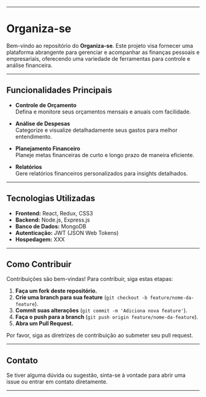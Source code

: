 
---

# Organiza-se

Bem-vindo ao repositório do **Organiza-se**. Este projeto visa fornecer uma plataforma abrangente para gerenciar e acompanhar as finanças pessoais e empresariais, oferecendo uma variedade de ferramentas para controle e análise financeira.

---

## Funcionalidades Principais

- **Controle de Orçamento**  
  Defina e monitore seus orçamentos mensais e anuais com facilidade.
  
- **Análise de Despesas**  
  Categorize e visualize detalhadamente seus gastos para melhor entendimento.

- **Planejamento Financeiro**  
  Planeje metas financeiras de curto e longo prazo de maneira eficiente.

- **Relatórios**  
  Gere relatórios financeiros personalizados para insights detalhados.

---

## Tecnologias Utilizadas

- **Frontend:** React, Redux, CSS3
- **Backend:** Node.js, Express.js
- **Banco de Dados:** MongoDB
- **Autenticação:** JWT (JSON Web Tokens)
- **Hospedagem:** XXX

---

## Como Contribuir

Contribuições são bem-vindas! Para contribuir, siga estas etapas:

1. **Faça um fork deste repositório.**
2. **Crie uma branch para sua feature** (`git checkout -b feature/nome-da-feature`).
3. **Commit suas alterações** (`git commit -m 'Adiciona nova feature'`).
4. **Faça o push para a branch** (`git push origin feature/nome-da-feature`).
5. **Abra um Pull Request.**

Por favor, siga as diretrizes de contribuição ao submeter seu pull request.

---

## Contato

Se tiver alguma dúvida ou sugestão, sinta-se à vontade para abrir uma issue ou entrar em contato diretamente.

---

